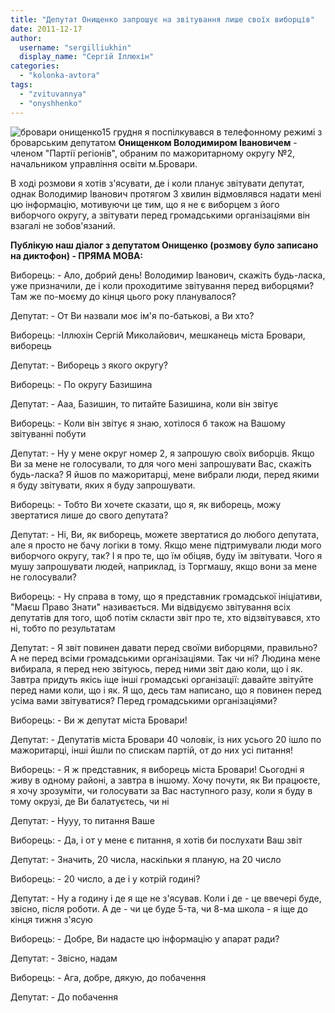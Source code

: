 ```yaml
---
title: "Депутат Онищенко запрошує на звітування лише своїх виборців"
date: 2011-12-17
author: 
  username: "sergilliukhin"
  display_name: "Сергій Іллюхін"
categories: 
  - "kolonka-avtora"
tags: 
  - "zvituvannya"
  - "onyshhenko"
---
```


![](https://mpz.brovary.org/wp-content/uploads/2011/12/бровари-онищенко.jpg "бровари онищенко")15 грудня я поспілкувався в телефонному режимі з броварським депутатом **Онищенком Володимиром Івановичем** - членом "Партії регіонів", обраним по мажоритарному округу №2, начальником управління освіти м.Бровари.

В ході розмови я хотів з'ясувати, де і коли планує звітувати депутат, однак Володимир Іванович протягом 3 хвилин відмовлявся надати мені цю інформацію, мотивуючи це <!--more-->тим, що я не є виборцем з його виборчого округу, а звітувати перед громадськими організаціями він взагалі не зобов'язаний.

**Публікую наш діалог з депутатом Онищенко (розмову було записано на диктофон) - ПРЯМА МОВА:**

Виборець: - Ало, добрий день! Володимир Іванович, скажіть будь-ласка, уже призначили, де і коли проходитиме звітування перед виборцями? Там же по-моєму до кінця цього року планувалося?

Депутат: - От Ви назвали моє ім'я по-батькові, а Ви хто?

Виборець: -Іллюхін Сергій Миколайович, мешканець міста Бровари, виборець

Депутат: - Виборець з якого округу?

Виборець: - По округу Базишина

Депутат: - Ааа, Базишин, то питайте Базишина, коли він звітує

Виборець: - Коли він звітує я знаю, хотілося б також на Вашому звітуванні побути

Депутат: - Ну у мене округ номер 2, я запрошую своїх виборців. Якщо Ви за мене не голосували, то для чого мені запрошувати Вас, скажіть будь-ласка? Я йшов по мажоритарці, мене вибрали люди, перед якими я буду звітувати, яких я буду запрошувати.

Виборець: - Тобто Ви хочете сказати, що я, як виборець, можу звертатися лише до свого депутата?

Депутат: - Ні, Ви, як виборець, можете звертатися до любого депутата, але я просто не бачу логіки в тому. Якщо мене підтримували люди мого виборчого округу, так? І я про те, що їм обіцяв, буду їм звітувати. Чого я мушу запрошувати людей, наприклад, із Торгмашу, якщо вони за мене не голосували?

Виборець: - Ну справа в тому, що я представник громадської ініціативи, "Маєш Право Знати" називається. Ми відвідуємо звітування всіх депутатів для того, щоб потім скласти звіт про те, хто відзвітувався, хто ні, тобто по результатам

Депутат: - Я звіт повинен давати перед своїми виборцями, правильно? А не перед всіми громадськими організаціями. Так чи ні? Людина мене вибирала, я перед нею звітуюсь, перед ними звіт даю коли, що і як. Завтра придуть якісь іще інші громадські організації: давайте звітуйте перед нами коли, що і як. Я що, десь там написано, що я повинен перед усіма вами звітуватися? Перед громадськими організаціями?

Виборець: - Ви ж депутат міста Бровари!

Депутат: - Депутатів міста Бровари 40 чоловік, із них усього 20 ішло по мажоритарці, інші йшли по спискам партій, от до них усі питання!

Виборець: - Я ж представник, я виборець міста Бровари! Сьогодні я живу в одному районі, а завтра в іншому. Хочу почути, як Ви працюєте, я хочу зрозуміти, чи голосувати за Вас наступного разу, коли я буду в тому окрузі, де Ви балатуєтесь, чи ні

Депутат: - Нууу, то питання Ваше

Виборець: - Да, і от у мене є питання, я хотів би послухати Ваш звіт

Депутат: - Значить, 20 числа, наскільки я планую, на 20 число

Виборець: - 20 число, а де і у котрій годині?

Депутат: - Ну а годину і де я ще не з'ясував. Коли і де - це ввечері буде, звісно, після роботи. А де - чи це буде 5-та, чи 8-ма школа - я іще до кінця тижня з'ясую

Виборець: - Добре, Ви надасте цю інформацію у апарат ради?

Депутат: - Звісно, надам

Виборець: - Ага, добре, дякую, до побачення

Депутат: - До побачення
